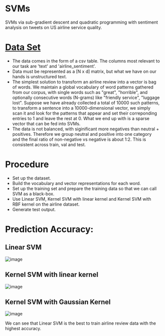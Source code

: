 # SVMs
SVMs via sub-gradient descent and quadratic programming with sentiment analysis on tweets on US airline service quality. 

# [Data Set](https://github.com/jyang-zhou/SVMs/tree/main/Data%20Set)

- The data comes in the form of a csv table. The columns most relevant to our task are 'text' and 'airline_sentiment'.
- Data must be represented as a [N x d] matrix, but what we have on our hands is unstructured text.
- The simplest solution to transform an airline review into a vector is bag of words. We maintain a global vocabulary of word patterns gathered from our corpus, with single words such as "great", "horrible", and optionally consecutive words (N-grams) like "friendly service", "luggage lost". Suppose we have already collected a total of 10000 such patterns, to transform a sentence into a 10000-dimensional vector, we simply scan it and look for the patterns that appear and set their correponding entries to 1 and leave the rest at 0. What we end up with is a sparse vector that can be fed into SVMs.
- The data is not balanced, with siginificant more negatives than neutral + positives. Therefore we group neutral and positive into one category and the final ratio of non-negative vs negative is about 1:2. This is consistent across train, val and test.

# Procedure
- Set up the dataset.
- Build the vocabulary and vector representations for each word.
- Set up the training set and prepare the training data so that we can call SVM as a black-box.
- Use Linear SVM, Kernel SVM with linear kernel and Kernel SVM with RBF kernel on the airline dataset.
- Generate test output.

# Prediction Accuracy:

## Linear SVM

![image](https://user-images.githubusercontent.com/95513386/146266781-ba1eaff3-5abf-4864-a9a9-bfaa290137d9.png)

## Kernel SVM with linear kernel

![image](https://user-images.githubusercontent.com/95513386/146266830-700dd54c-6f7f-4dfa-bf28-125508fa0639.png)

## Kernel SVM with Gaussian Kernel

![image](https://user-images.githubusercontent.com/95513386/146266861-7df75e9c-f073-4d8a-8443-ae4987b11491.png)

We can see that Linear SVM is the best to train airline review data with the highest accuracy.
